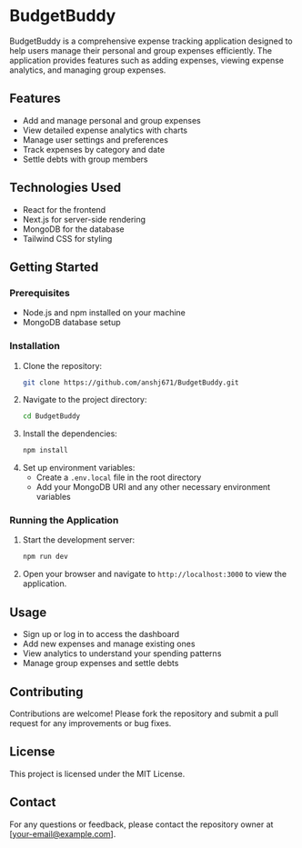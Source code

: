 # BudgetBuddy

BudgetBuddy is a comprehensive expense tracking application designed to help users manage their personal and group expenses efficiently. The application provides features such as adding expenses, viewing expense analytics, and managing group expenses.

## Features
- Add and manage personal and group expenses
- View detailed expense analytics with charts
- Manage user settings and preferences
- Track expenses by category and date
- Settle debts with group members

## Technologies Used
- React for the frontend
- Next.js for server-side rendering
- MongoDB for the database
- Tailwind CSS for styling

## Getting Started

### Prerequisites
- Node.js and npm installed on your machine
- MongoDB database setup

### Installation
1. Clone the repository:
   ```bash
   git clone https://github.com/anshj671/BudgetBuddy.git
   ```
2. Navigate to the project directory:
   ```bash
   cd BudgetBuddy
   ```
3. Install the dependencies:
   ```bash
   npm install
   ```
4. Set up environment variables:
   - Create a `.env.local` file in the root directory
   - Add your MongoDB URI and any other necessary environment variables

### Running the Application
1. Start the development server:
   ```bash
   npm run dev
   ```
2. Open your browser and navigate to `http://localhost:3000` to view the application.

## Usage
- Sign up or log in to access the dashboard
- Add new expenses and manage existing ones
- View analytics to understand your spending patterns
- Manage group expenses and settle debts

## Contributing
Contributions are welcome! Please fork the repository and submit a pull request for any improvements or bug fixes.

## License
This project is licensed under the MIT License.

## Contact
For any questions or feedback, please contact the repository owner at [your-email@example.com].
